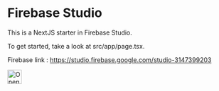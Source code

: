# Firebase Studio

This is a NextJS starter in Firebase Studio.

To get started, take a look at src/app/page.tsx.

Firebase link : https://studio.firebase.google.com/studio-3147399203

<a href="https://studio.firebase.google.com/import?url=https%3A%2F%2Fgithub.com%2FTHETITAN220%2Fstudio1">
  <picture>
    <source
      media="(prefers-color-scheme: dark)"
      srcset="https://cdn.firebasestudio.dev/btn/open_dark_32.svg">
    <source
      media="(prefers-color-scheme: light)"
      srcset="https://cdn.firebasestudio.dev/btn/open_light_32.svg">
    <img
      height="32"
      alt="Open in Firebase Studio"
      src="https://cdn.firebasestudio.dev/btn/open_blue_32.svg">
  </picture>
</a>
